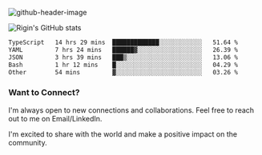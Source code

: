 
![github-header-image](https://github.com/riginoommen/riginoommen/assets/3840244/889cae65-df55-4cda-86cc-bf21bf1f2e96)

![Rigin's GitHub stats](https://github-readme-stats.vercel.app/api?username=riginoommen\&show_icons=true\&show=reviews,discussions_started,discussions_answered,prs_merged,prs_merged_percentage)


<!--START_SECTION:waka-->

```txt
TypeScript   14 hrs 29 mins  █████████████░░░░░░░░░░░░   51.64 %
YAML         7 hrs 24 mins   ██████▓░░░░░░░░░░░░░░░░░░   26.39 %
JSON         3 hrs 39 mins   ███▒░░░░░░░░░░░░░░░░░░░░░   13.06 %
Bash         1 hr 12 mins    █░░░░░░░░░░░░░░░░░░░░░░░░   04.29 %
Other        54 mins         ▓░░░░░░░░░░░░░░░░░░░░░░░░   03.26 %
```

<!--END_SECTION:waka-->

### Want to Connect?

I'm always open to new connections and collaborations. Feel free to reach out to me on Email/LinkedIn.

I'm excited to share with the world and make a positive impact on the community.

